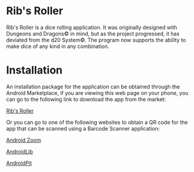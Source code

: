 # Rib's Roller #

Rib's Roller is a dice rolling application.  It was originally designed with Dungeons and Dragons© in mind, but as the project progressed, it has deviated from the d20 System©.  The program now supports the ability to make dice of any kind in any combination.

# Installation #
An installation package for the application can be obtained through the Android Marketplace,
if you are viewing this web page on your phone, you can go to the following link to download the app from the market:

[Rib's Roller](http://market.android.com/search?q=pname:com.ribcakes.android.projects.dnd1)

Or you can go to one of the following websites to obtain a QR code for the app that can be scanned using a Barcode Scanner application:

[Android Zoom](http://www.androidzoom.com/android_games/casual/ribs-roller_glwh.html?nav=area)

[AndroidLib](http://www.androlib.com/android.application.com-ribcakes-android-projects-dnd1-CiDw.aspx)

[AndroidPit](http://www.androidpit.com/en/android/market/apps/app/com.ribcakes.android.projects.dnd1/Rib-s-Roller)